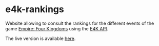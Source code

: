 # e4k-rankings

Website allowing to consult the rankings for the different events of the game [Empire: Four Kingdoms](https://play.google.com/store/apps/details?id=air.com.goodgamestudios.empirefourkingdoms) using the [E4K API](https://github.com/danadum/e4k-api).

The live version is available [here](https://danadum.github.io/e4k-rankings).
